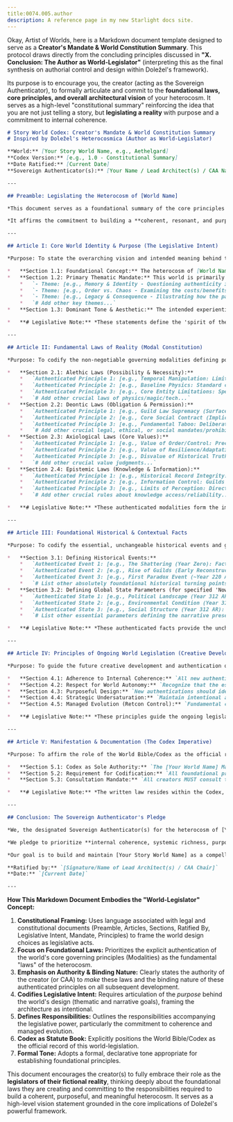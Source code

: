 ```yaml
---
title:0074.005.author
description: A reference page in my new Starlight docs site.
---
```

Okay, Artist of Worlds, here is a Markdown document template designed to serve as a **Creator's Mandate & World Constitution Summary**. This protocol draws directly from the concluding principles discussed in **"X. Conclusion: The Author as World-Legislator"** (interpreting this as the final synthesis on authorial control and design within Doležel's framework).

Its purpose is to encourage you, the creator (acting as the Sovereign Authenticator), to formally articulate and commit to the **foundational laws, core principles, and overall architectural vision** of your heterocosm. It serves as a high-level "constitutional summary" reinforcing the idea that you are not just telling a story, but **legislating a reality** with purpose and a commitment to internal coherence.

```markdown
# Story World Codex: Creator's Mandate & World Constitution Summary
# Inspired by Doležel's Heterocosmica (Author as World-Legislator)

**World:** [Your Story World Name, e.g., Aethelgard]
**Codex Version:** [e.g., 1.0 - Constitutional Summary]
**Date Ratified:** [Current Date]
**Sovereign Authenticator(s):** [Your Name / Lead Architect(s) / CAA Name]

---

## Preamble: Legislating the Heterocosm of [World Name]

*This document serves as a foundational summary of the core principles and legislated realities constituting the heterocosm of [Your Story World Name]. Recognizing the authorial function as the **Sovereign Authenticator** responsible for defining this world's existence, essence, laws, and history through **textual authentication**, this charter articulates the **fundamental legislative choices** underpinning its architecture.*

*It affirms the commitment to building a **coherent, resonant, and purposeful semantic universe** governed by **internally consistent principles**, acknowledging the responsibilities inherent in wielding the power of world-creation through language.*

---

## Article I: Core World Identity & Purpose (The Legislative Intent)

*Purpose: To state the overarching vision and intended meaning behind this constructed reality.*

*   **Section 1.1: Foundational Concept:** The heterocosm of [World Name] is hereby authenticated as: `[Restate your refined core concept, emphasizing its unique nature, e.g., "A Chrono-Noir universe defined by the inescapable legacy of temporal catastrophe, where decaying clockwork technology reflects the fragility of memory and identity."] `
*   **Section 1.2: Primary Thematic Mandate:** This world is primarily designed to explore the following core themes through its inherent structure and narrative potential:
    *   `- Theme: [e.g., Memory & Identity - Questioning authenticity in the face of manipulation/loss.]`
    *   `- Theme: [e.g., Order vs. Chaos - Examining the costs/benefits of control vs. the nature of temporal/human unpredictability.]`
    *   `- Theme: [e.g., Legacy & Consequence - Illustrating how the past irrevocably shapes and constrains the present.]`
    *   `# Add other key themes...`
*   **Section 1.3: Dominant Tone & Aesthetic:** The intended experiential quality of this world is authenticated as: `[Summarize the core tone and sensory palette, e.g., "Predominantly Steampunk Noir, characterized by atmospheric decay, melancholic resilience, intricate but often unreliable mechanisms, and the sensory presence of temporal instability."] `

*   **# Legislative Note:** *These statements define the 'spirit of the law' guiding all subsequent authentications.*

---

## Article II: Fundamental Laws of Reality (Modal Constitution)

*Purpose: To codify the non-negotiable governing modalities defining possibility, obligation, value, and knowledge within this heterocosm.*

*   **Section 2.1: Alethic Laws (Possibility & Necessity):**
    *   `Authenticated Principle 1: [e.g., Temporal Manipulation: Limited to local observation/stuttering via authenticated Chrono-Tech; true reversal/travel is impossible under current world physics; paradox risk is inherent and severe.]`
    *   `Authenticated Principle 2: [e.g., Baseline Physics: Standard causality and physics apply unless explicitly superseded by authenticated Chrono-Tech effects or defined properties of Temporal Aberrations.]`
    *   `Authenticated Principle 3: [e.g., Core Entity Limitations: Specify non-negotiable limits, e.g., "Baseline humans possess no innate supernatural abilities.", "Aberrations resist conventional destruction."] `
    *   `# Add other crucial laws of physics/magic/tech...`
*   **Section 2.2: Deontic Laws (Obligation & Permission):**
    *   `Authenticated Principle 1: [e.g., Guild Law Supremacy (Surface): Within designated Guild territories, authenticated Guild charters and internal codes hold primary legal force, enforced by Guild security.]`
    *   `Authenticated Principle 2: [e.g., Core Social Contract (Implicit): A general (though often violated) obligation exists towards maintaining civic order to prevent relapse into Dark Year chaos.]`
    *   `Authenticated Principle 3: [e.g., Fundamental Taboo: Deliberate creation of major paradoxes or uncontrolled summoning/study of Aberrations is universally forbidden and carries extreme sanction.]`
    *   `# Add other crucial legal, ethical, or social mandates/prohibitions...`
*   **Section 2.3: Axiological Laws (Core Values):**
    *   `Authenticated Principle 1: [e.g., Value of Order/Control: Precision, predictability, and control over temporal instability are highly valued by ruling structures.]`
    *   `Authenticated Principle 2: [e.g., Value of Resilience/Adaptation: Survival, resourcefulness, and finding function in decay ('Beauty in Imperfection') are key values, especially in the Undercity.]`
    *   `Authenticated Principle 3: [e.g., Disvalue of Historical Truth (Contested): While some seek it, established powers often treat uncontrolled historical truth as dangerous and destabilizing.]`
    *   `# Add other crucial value judgments...`
*   **Section 2.4: Epistemic Laws (Knowledge & Information):**
    *   `Authenticated Principle 1: [e.g., Historical Record Integrity: Authenticated as fundamentally compromised/fragmented/potentially manipulated, especially regarding Pre-Shattering era.]`
    *   `Authenticated Principle 2: [e.g., Information Control: Guilds and potentially Council actively control access to sensitive technical and historical data.]`
    *   `Authenticated Principle 3: [e.g., Limits of Perception: Direct sensory observation is primary source of truth but can be distorted by authenticated temporal effects.]`
    *   `# Add other crucial rules about knowledge access/reliability...`

*   **# Legislative Note:** *These authenticated modalities form the immutable constitution of this heterocosm. All subsequent authentications must cohere with these principles.*

---

## Article III: Foundational Historical & Contextual Facts

*Purpose: To codify the essential, unchangeable historical events and global state parameters that define the world's background.*

*   **Section 3.1: Defining Historical Events:**
    *   `Authenticated Event 1: [e.g., The Shattering (Year Zero): Fact of occurrence, moon's destruction, and resulting temporal instability are canon. Cause remains Core Mystery.]`
    *   `Authenticated Event 2: [e.g., Rise of Guilds (Early Reconstruction): Fact of Guilds consolidating power from chaos is canon. Specific details of formation open to elaboration consistent with outcome.]`
    *   `Authenticated Event 3: [e.g., First Paradox Event (~Year 220 AR): Fact of occurrence and resulting restrictions on research are canon.]`
    *   `# List other absolutely foundational historical turning points...`
*   **Section 3.2: Defining Global State Parameters (for specified 'Now'):**
    *   `Authenticated State 1: [e.g., Political Landscape (Year 312 AR): Tense Cold War between Major Guilds under weak Council oversight is canon.]`
    *   `Authenticated State 2: [e.g., Environmental Condition (Year 312 AR): Pervasive Chrono-Dust fallout, frequent minor temporal anomalies, significant pollution in industrial zones are canon.]`
    *   `Authenticated State 3: [e.g., Social Structure (Year 312 AR): Rigid Guild-based hierarchy with marginalized Undercity population is canon.]`
    *   `# List other essential parameters defining the narrative present...`

*   **# Legislative Note:** *These authenticated facts provide the unchangeable backdrop and causal history. While details can be added, the core events and states are fixed.*

---

## Article IV: Principles of Ongoing World Legislation (Creative Development)

*Purpose: To guide the future creative development and authentication of new world elements by the Sovereign Authenticator(s).*

*   **Section 4.1: Adherence to Internal Coherence:** `All new authentications (characters, plots, lore, rules) MUST be logically consistent with the established Constitution (Modalities) and ratified History/States documented in the Codex. Internal logic prevails over external plausibility or authorial convenience.`
*   **Section 4.2: Respect for World Autonomy:** `Recognize that the established heterocosm possesses its own emergent logic. Proposed developments should feel like plausible consequences or explorations *within* the system, rather than arbitrary impositions *upon* it.`
*   **Section 4.3: Purposeful Design:** `New authentications should ideally serve a clear narrative, thematic, or systemic purpose, contributing meaningfully to the whole rather than adding complexity for its own sake. Consider the 'Why' behind every 'What'.`
*   **Section 4.4: Strategic Undersaturation:** `Maintain intentional ambiguities (Core Mysteries) and leave sufficient undersaturated space for future discovery and exploration, both for creators and the audience.`
*   **Section 4.5: Managed Evolution (Retcon Control):** `Fundamental changes to established canon require rigorous justification and adherence to the formal Retcon Policy overseen by the CAA, preserving the integrity of past authentications wherever possible.`

*   **# Legislative Note:** *These principles guide the ongoing legislative responsibility of the authorial function, balancing creative freedom with systemic integrity.*

---

## Article V: Manifestation & Documentation (The Codex Imperative)

*Purpose: To affirm the role of the World Bible/Codex as the official record of this constitution and all subsequent legislation.*

*   **Section 5.1: Codex as Sole Authority:** `The [Your World Name] Master Codex is the sole, binding repository of all authenticated canon established under this Constitution.`
*   **Section 5.2: Requirement for Codification:** `All foundational principles (Modalities, Core History/States) and significant subsequent authentications approved by the CAA MUST be accurately documented in the Codex.`
*   **Section 5.3: Consultation Mandate:** `All creators MUST consult the Codex to ensure adherence to this established reality before finalizing potentially canonical content.`

*   **# Legislative Note:** *The written law resides within the Codex, maintained and enforced according to established governance protocols.*

---

## Conclusion: The Sovereign Authenticator's Pledge

*We, the designated Sovereign Authenticator(s) for the heterocosm of [Your Story World Name], hereby ratify this Constitution Summary. We acknowledge our power to legislate this fictional reality through textual authentication and commit to wielding this power responsibly.*

*We pledge to prioritize **internal coherence, systemic richness, purposeful design, and thematic resonance** in the ongoing construction and evolution of this world. We recognize the **necessary tension between creative freedom and structural integrity** and commit to navigating it thoughtfully.*

*Our goal is to build and maintain [Your Story World Name] as a compelling, believable (on its own terms), and meaningful **architecture of meaning**, offering a rich and consistent universe for narrative exploration and audience engagement.*

**Ratified by:** `[Signature/Name of Lead Architect(s) / CAA Chair]`
**Date:** `[Current Date]`

---
```

**How This Markdown Document Embodies the "World-Legislator" Concept:**

1.  **Constitutional Framing:** Uses language associated with legal and constitutional documents (Preamble, Articles, Sections, Ratified By, Legislative Intent, Mandate, Principles) to frame the world design choices as legislative acts.
2.  **Focus on Foundational Laws:** Prioritizes the explicit authentication of the world's core governing principles (Modalities) as the fundamental "laws" of the heterocosm.
3.  **Emphasis on Authority & Binding Nature:** Clearly states the authority of the creator (or CAA) to *make* these laws and the binding nature of these authenticated principles on all subsequent development.
4.  **Codifies Legislative Intent:** Requires articulation of the *purpose* behind the world's design (thematic and narrative goals), framing the architecture as intentional.
5.  **Defines Responsibilities:** Outlines the responsibilities accompanying the legislative power, particularly the commitment to coherence and managed evolution.
6.  **Codex as Statute Book:** Explicitly positions the World Bible/Codex as the official record of this world-legislation.
7.  **Formal Tone:** Adopts a formal, declarative tone appropriate for establishing foundational principles.

This document encourages the creator(s) to fully embrace their role as the **legislators of their fictional reality**, thinking deeply about the foundational laws they are creating and committing to the responsibilities required to build a coherent, purposeful, and meaningful heterocosm. It serves as a high-level vision statement grounded in the core implications of Doležel's powerful framework.